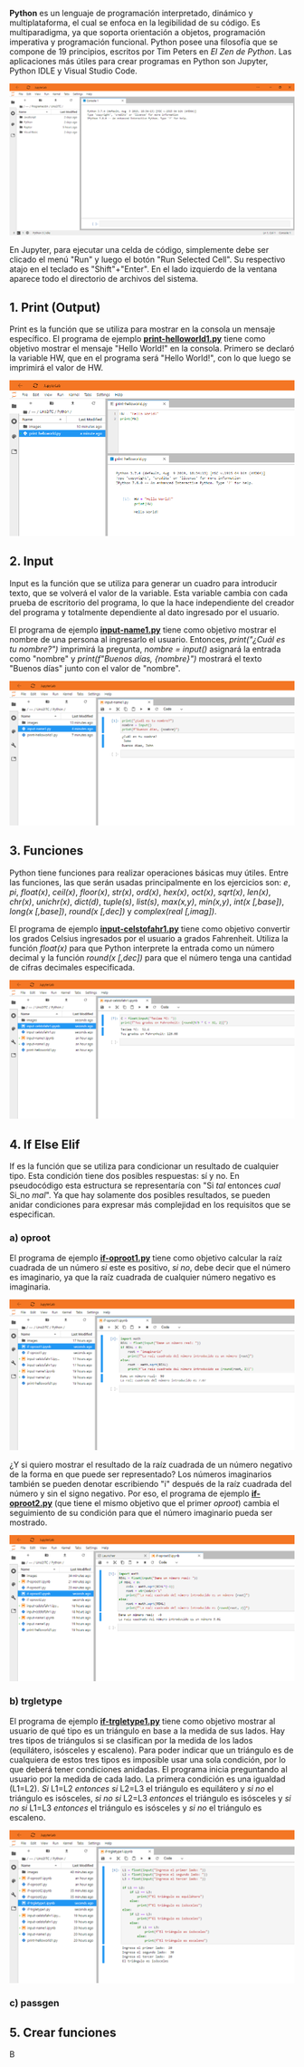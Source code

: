 **Python** es un lenguaje de programación interpretado, dinámico y multiplataforma, el cual se enfoca en la legibilidad de su código. Es multiparadigma, ya que soporta orientación a objetos, programación imperativa y programación funcional. Python posee una filosofía que se compone de 19 principios, escritos por Tim Peters en _El Zen de Python_. Las aplicaciones más útiles para crear programas en Python son Jupyter, Python IDLE y Visual Studio Code.

![Figura 0-1](images/0-1.png?raw=true)

En Jupyter, para ejecutar una celda de código, simplemente debe ser clicado el menú "Run" y luego el botón "Run Selected Cell". Su respectivo atajo en el teclado es "Shift"+"Enter". En el lado izquierdo de la ventana aparece todo el directorio de archivos del sistema.

## 1. Print (Output)
Print es la función que se utiliza para mostrar en la consola un mensaje específico. El programa de ejemplo **[print-helloworld1.py](print-helloworld1.py)** tiene como objetivo mostrar el mensaje "Hello World!" en la consola. Primero se declaró la variable HW, que en el programa será "Hello World!", con lo que luego se imprimirá el valor de HW.

![Figura 1-1](images/1-2.png?raw=true)

## 2. Input
Input es la función que se utiliza para generar un cuadro para introducir texto, que se volverá el valor de la variable. Esta variable cambia con cada prueba de escritorio del programa, lo que la hace independiente del creador del programa y totalmente dependiente al dato ingresado por el usuario.

El programa de ejemplo **[input-name1.py](input-name1.py)** tiene como objetivo mostrar el nombre de una persona al ingresarlo el usuario. Entonces, _print("¿Cuál es tu nombre?")_ imprimirá la pregunta, _nombre = input()_ asignará la entrada como "nombre" y _print(f"Buenos días, {nombre}")_ mostrará el texto "Buenos días" junto con el valor de "nombre".

![Figura 2-1](images/2-2.png?raw=true)

## 3. Funciones
Python tiene funciones para realizar operaciones básicas muy útiles. Entre las funciones, las que serán usadas principalmente en los ejercicios son: _e_, _pi_, _float(x)_, _ceil(x)_, _floor(x)_, _str(x)_, _ord(x)_, _hex(x)_, _oct(x)_, _sqrt(x)_, _len(x)_, _chr(x)_, _unichr(x)_, _dict(d)_, _tuple(s)_, _list(s)_, _max(x,y)_, _min(x,y)_, _int(x [,base])_, _long(x [,base])_, _round(x [,dec])_ y _complex(real [,imag])_.

El programa de ejemplo **[input-celstofahr1.py](input-celstofahr1.py)** tiene como objetivo convertir los grados Celsius ingresados por el usuario a grados Fahrenheit. Utiliza la función _float(x)_ para que Python interprete la entrada como un número decimal y la función _round(x [,dec])_ para que el número tenga una cantidad de cifras decimales especificada.

![Figura 3-1](images/3-2.png?raw=true)

## 4. If Else Elif
If es la función que se utiliza para condicionar un resultado de cualquier tipo. Esta condición tiene dos posibles respuestas: sí y no. En pseudocódigo esta estructura se representaría con "Si _tal_ entonces _cual_ Si_no _mal_". Ya que hay solamente dos posibles resultados, se pueden anidar condiciones para expresar más complejidad en los requisitos que se especifican.

### a) oproot

El programa de ejemplo **[if-oproot1.py](if-oproot1.py)** tiene como objetivo calcular la raíz cuadrada de un número _si_ este es positivo, _si no_, debe decir que el número es imaginario, ya que la raíz cuadrada de cualquier número negativo es imaginaria.

![Figura 4-1](images/4-1.png?raw=true)

¿Y si quiero mostrar el resultado de la raíz cuadrada de un número negativo de la forma en que puede ser representado? Los números imaginarios también se pueden denotar escribiendo "i" después de la raíz cuadrada del número y sin el signo negativo. Por eso, el programa de ejemplo **[if-oproot2.py](if-oproot2.py)** (que tiene el mismo objetivo que el primer _oproot_) cambia el seguimiento de su condición para que el número imaginario pueda ser mostrado.

![Figura 4-2](images/4-2.png?raw=true)

### b) trgletype

El programa de ejemplo **[if-trgletype1.py](if-trgletype1.py)** tiene como objetivo mostrar al usuario de qué tipo es un triángulo en base a la medida de sus lados. Hay tres tipos de triángulos si se clasifican por la medida de los lados (equilátero, isósceles y escaleno). Para poder indicar que un triángulo es de cualquiera de estos tres tipos es imposible usar una sola condición, por lo que deberá tener condiciones anidadas. El programa inicia preguntando al usuario por la medida de cada lado. La primera condición es una igualdad (L1=L2). _Si_ L1=L2 _entonces_ _si_ L2=L3 el triángulo es equilátero y _si no_ el triángulo es isósceles, _si no_ _si_ L2=L3 _entonces_ el triángulo es isósceles y _si no_ _si_ L1=L3 _entonces_ el triángulo es isósceles y _si no_ el triángulo es escaleno.

![Figura 4-3](images/4-3.png?raw=true)

### c) passgen

## 5. Crear funciones
B
